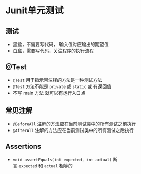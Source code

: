 
# Junit单元测试

## 测试

- 黑盒，不需要写代码， 输入值对应输出的期望值
- 白盒，需要写代码，关注程序的执行流程

## @Test

- `@Test` 用于指示带注释的方法是一种测试方法
- `@Test` 方法不能是 `private` 或 `static` 或 有返回值
- 不写 main 方法 就可以有运行入口点


## 常见注解

- `@BeforeAll` 注解的方法应在当前测试类中的所有测试之前执行
- `@AfterAll` 注解的方法应在当前测试类中的所有测试之后执行

## Assertions

- `void assertEquals(int expected, int actual)` 断言 `expected` 和 `actual` 相等的

